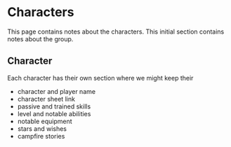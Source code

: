 # Characters

This page contains notes about the characters. This initial section contains notes about the group. 

## Character

Each character has their own section where we might keep their

- character and player name
- character sheet link
- passive and trained skills
- level and notable abilities
- notable equipment 
- stars and wishes
- campfire stories